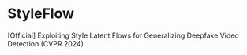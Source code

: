 # StyleFlow
[Official] Exploiting Style Latent Flows for Generalizing Deepfake Video Detection (CVPR 2024)
